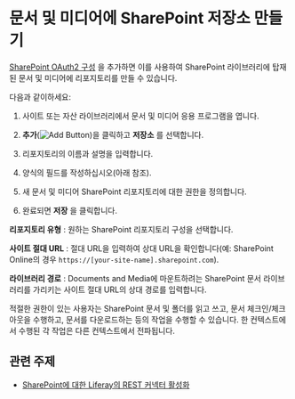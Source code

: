 # 문서 및 미디어에 SharePoint 저장소 만들기

[SharePoint OAuth2 구성](./enabling-liferays-rest-connector-to-sharepoint.md#adding-a-sharepoint-oauth2-configuration) 을 추가하면 이를 사용하여 SharePoint 라이브러리에 탑재된 문서 및 미디어에 리포지토리를 만들 수 있습니다.

다음과 같이하세요:

1. 사이트 또는 자산 라이브러리에서 문서 및 미디어 응용 프로그램을 엽니다.

1. **추가**(![Add Button](../../../../images/icon-add.png))을 클릭하고 **저장소** 를 선택합니다.

1. 리포지토리의 이름과 설명을 입력합니다.

1. 양식의 필드를 작성하십시오(아래 참조).

1. 새 문서 및 미디어 SharePoint 리포지토리에 대한 권한을 정의합니다.

1. 완료되면 **저장** 을 클릭합니다.

**리포지토리 유형** : 원하는 SharePoint 리포지토리 구성을 선택합니다.

**사이트 절대 URL** : 절대 URL을 입력하여 상대 URL을 확인합니다(예: SharePoint Online의 경우 `https://[your-site-name].sharepoint.com`).

**라이브러리 경로** : Documents and Media에 마운트하려는 SharePoint 문서 라이브러리를 가리키는 사이트 절대 URL의 상대 경로를 입력합니다.

적절한 권한이 있는 사용자는 SharePoint 문서 및 폴더를 읽고 쓰고, 문서 체크인/체크아웃을 수행하고, 문서를 다운로드하는 등의 작업을 수행할 수 있습니다. 한 컨텍스트에서 수행된 각 작업은 다른 컨텍스트에서 전파됩니다.

## 관련 주제

* [SharePoint에 대한 Liferay의 REST 커넥터 활성화](./enabling-liferays-rest-connector-to-sharepoint.md)
